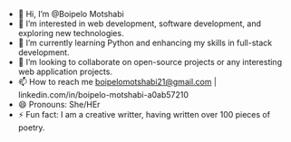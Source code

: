 - 👋 Hi, I’m @Boipelo Motshabi
- 👀 I’m interested in web development, software development, and exploring new technologies.
- 🌱 I’m currently learning Python and enhancing my skills in full-stack development.
- 💞️ I’m looking to collaborate on open-source projects or any interesting web application projects.
- 📫 How to reach me boipelomotshabi21@gmail.com | linkedin.com/in/boipelo-motshabi-a0ab57210
- 😄 Pronouns: She/HEr
- ⚡ Fun fact: I am a creative writter, having written over 100 pieces of poetry.

<!---
BoipeloMotshabi/BoipeloMotshabi is a ✨ special ✨ repository because its `README.md` (this file) appears on your GitHub profile.
You can click the Preview link to take a look at your changes.
--->
